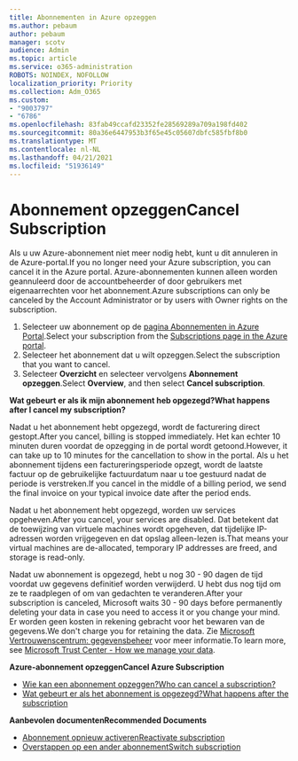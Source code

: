 ```yaml
---
title: Abonnementen in Azure opzeggen
ms.author: pebaum
author: pebaum
manager: scotv
audience: Admin
ms.topic: article
ms.service: o365-administration
ROBOTS: NOINDEX, NOFOLLOW
localization_priority: Priority
ms.collection: Adm_O365
ms.custom:
- "9003797"
- "6786"
ms.openlocfilehash: 83fab49ccafd23352fe28569289a709a198fd402
ms.sourcegitcommit: 80a36e6447953b3f65e45c05607dbfc585fbf8b0
ms.translationtype: MT
ms.contentlocale: nl-NL
ms.lasthandoff: 04/21/2021
ms.locfileid: "51936149"
---
```

# <a name="cancel-subscription"></a><span data-ttu-id="ee3c0-102">Abonnement opzeggen</span><span class="sxs-lookup"><span data-stu-id="ee3c0-102">Cancel Subscription</span></span>

<span data-ttu-id="ee3c0-103">Als u uw Azure-abonnement niet meer nodig hebt, kunt u dit annuleren in de Azure-portal.</span><span class="sxs-lookup"><span data-stu-id="ee3c0-103">If you no longer need your Azure subscription, you can cancel it in the Azure portal.</span></span> <span data-ttu-id="ee3c0-104">Azure-abonnementen kunnen alleen worden geannuleerd door de accountbeheerder of door gebruikers met eigenaarrechten voor het abonnement.</span><span class="sxs-lookup"><span data-stu-id="ee3c0-104">Azure subscriptions can only be canceled by the Account Administrator or by users with Owner rights on the subscription.</span></span>

1. <span data-ttu-id="ee3c0-105">Selecteer uw abonnement op de [pagina Abonnementen in Azure Portal](https://portal.azure.com/#blade/Microsoft_Azure_Billing/SubscriptionsBlade).</span><span class="sxs-lookup"><span data-stu-id="ee3c0-105">Select your subscription from the [Subscriptions page in the Azure portal](https://portal.azure.com/#blade/Microsoft_Azure_Billing/SubscriptionsBlade).</span></span>
2. <span data-ttu-id="ee3c0-106">Selecteer het abonnement dat u wilt opzeggen.</span><span class="sxs-lookup"><span data-stu-id="ee3c0-106">Select the subscription that you want to cancel.</span></span>
3. <span data-ttu-id="ee3c0-107">Selecteer **Overzicht** en selecteer vervolgens **Abonnement opzeggen**.</span><span class="sxs-lookup"><span data-stu-id="ee3c0-107">Select **Overview**, and then select **Cancel subscription**.</span></span>

<span data-ttu-id="ee3c0-108">**Wat gebeurt er als ik mijn abonnement heb opgezegd?**</span><span class="sxs-lookup"><span data-stu-id="ee3c0-108">**What happens after I cancel my subscription?**</span></span>

<span data-ttu-id="ee3c0-109">Nadat u het abonnement hebt opgezegd, wordt de facturering direct gestopt.</span><span class="sxs-lookup"><span data-stu-id="ee3c0-109">After you cancel, billing is stopped immediately.</span></span> <span data-ttu-id="ee3c0-110">Het kan echter 10 minuten duren voordat de opzegging in de portal wordt getoond.</span><span class="sxs-lookup"><span data-stu-id="ee3c0-110">However, it can take up to 10 minutes for the cancellation to show in the portal.</span></span> <span data-ttu-id="ee3c0-111">Als u het abonnement tijdens een factureringsperiode opzegt, wordt de laatste factuur op de gebruikelijke factuurdatum naar u toe gestuurd nadat de periode is verstreken.</span><span class="sxs-lookup"><span data-stu-id="ee3c0-111">If you cancel in the middle of a billing period, we send the final invoice on your typical invoice date after the period ends.</span></span>

<span data-ttu-id="ee3c0-112">Nadat u het abonnement hebt opgezegd, worden uw services opgeheven.</span><span class="sxs-lookup"><span data-stu-id="ee3c0-112">After you cancel, your services are disabled.</span></span> <span data-ttu-id="ee3c0-113">Dat betekent dat de toewijzing van virtuele machines wordt opgeheven, dat tijdelijke IP-adressen worden vrijgegeven en dat opslag alleen-lezen is.</span><span class="sxs-lookup"><span data-stu-id="ee3c0-113">That means your virtual machines are de-allocated, temporary IP addresses are freed, and storage is read-only.</span></span>

<span data-ttu-id="ee3c0-114">Nadat uw abonnement is opgezegd, hebt u nog 30 - 90 dagen de tijd voordat uw gegevens definitief worden verwijderd. U hebt dus nog tijd om ze te raadplegen of om van gedachten te veranderen.</span><span class="sxs-lookup"><span data-stu-id="ee3c0-114">After your subscription is canceled, Microsoft waits 30 - 90 days before permanently deleting your data in case you need to access it or you change your mind.</span></span> <span data-ttu-id="ee3c0-115">Er worden geen kosten in rekening gebracht voor het bewaren van de gegevens.</span><span class="sxs-lookup"><span data-stu-id="ee3c0-115">We don't charge you for retaining the data.</span></span> <span data-ttu-id="ee3c0-116">Zie [Microsoft Vertrouwenscentrum: gegevensbeheer](https://go.microsoft.com/fwLink/p/?LinkID=822930&clcid=0x409) voor meer informatie.</span><span class="sxs-lookup"><span data-stu-id="ee3c0-116">To learn more, see [Microsoft Trust Center - How we manage your data](https://go.microsoft.com/fwLink/p/?LinkID=822930&clcid=0x409).</span></span>

<span data-ttu-id="ee3c0-117">**Azure-abonnement opzeggen**</span><span class="sxs-lookup"><span data-stu-id="ee3c0-117">**Cancel Azure Subscription**</span></span>

- [<span data-ttu-id="ee3c0-118">Wie kan een abonnement opzeggen?</span><span class="sxs-lookup"><span data-stu-id="ee3c0-118">Who can cancel a subscription?</span></span>](https://docs.microsoft.com/azure/billing/billing-how-to-cancel-azure-subscription?WT.mc_id=Portal-Microsoft_Azure_Support#who-can-cancel-a-subscription)
- [<span data-ttu-id="ee3c0-119">Wat gebeurt er als het abonnement is opgezegd?</span><span class="sxs-lookup"><span data-stu-id="ee3c0-119">What happens after the subscription</span></span>](https://docs.microsoft.com/azure/billing/billing-how-to-cancel-azure-subscription?WT.mc_id=Portal-Microsoft_Azure_Support#what-happens-after-i-cancel-my-subscription)

<span data-ttu-id="ee3c0-120">**Aanbevolen documenten**</span><span class="sxs-lookup"><span data-stu-id="ee3c0-120">**Recommended Documents**</span></span>

- [<span data-ttu-id="ee3c0-121">Abonnement opnieuw activeren</span><span class="sxs-lookup"><span data-stu-id="ee3c0-121">Reactivate subscription</span></span>](https://docs.microsoft.com/azure/billing/billing-how-to-cancel-azure-subscription?WT.mc_id=Portal-Microsoft_Azure_Support#reactivate-subscription)
- [<span data-ttu-id="ee3c0-122">Overstappen op een ander abonnement</span><span class="sxs-lookup"><span data-stu-id="ee3c0-122">Switch subscription</span></span>](https://docs.microsoft.com/azure/billing/billing-how-to-switch-azure-offer?WT.mc_id=Portal-Microsoft_Azure_Support)